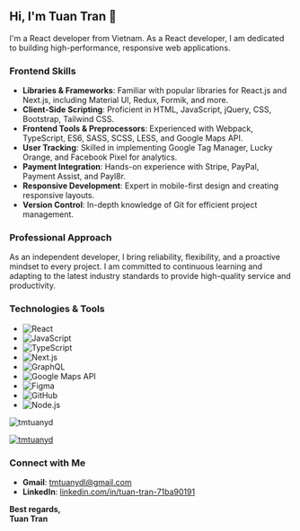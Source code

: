 ## Hi, I'm Tuan Tran 👋
I'm a React developer from Vietnam. As a React developer, I am dedicated to building high-performance, responsive web applications.

### Frontend Skills
- **Libraries & Frameworks**: Familiar with popular libraries for React.js and Next.js, including Material UI, Redux, Formik, and more.
- **Client-Side Scripting**: Proficient in HTML, JavaScript, jQuery, CSS, Bootstrap, Tailwind CSS.
- **Frontend Tools & Preprocessors**: Experienced with Webpack, TypeScript, ES6, SASS, SCSS, LESS, and Google Maps API.
- **User Tracking**: Skilled in implementing Google Tag Manager, Lucky Orange, and Facebook Pixel for analytics.
- **Payment Integration**: Hands-on experience with Stripe, PayPal, Payment Assist, and Payl8r.
- **Responsive Development**: Expert in mobile-first design and creating responsive layouts.
- **Version Control**: In-depth knowledge of Git for efficient project management.

### Professional Approach
As an independent developer, I bring reliability, flexibility, and a proactive mindset to every project. I am committed to continuous learning and adapting to the latest industry standards to provide high-quality service and productivity.
  
### Technologies & Tools
- ![React](https://img.shields.io/badge/-React-61DAFB?logo=react&logoColor=white)
- ![JavaScript](https://img.shields.io/badge/-JavaScript-F7DF1E?logo=javascript&logoColor=black)
- ![TypeScript](https://img.shields.io/badge/-TypeScript-007ACC?logo=typescript&logoColor=white)
- ![Next.js](https://img.shields.io/badge/-Next.js-000000?logo=next.js&logoColor=white)
- ![GraphQL](https://img.shields.io/badge/-GraphQL-E10098?logo=graphql&logoColor=white)
- ![Google Maps API](https://img.shields.io/badge/-Google%20Maps%20API-4285F4?logo=google-maps&logoColor=white)
- ![Figma](https://img.shields.io/badge/-Figma-F24E1E?logo=figma&logoColor=white)
- ![GitHub](https://img.shields.io/badge/-GitHub-181717?logo=github&logoColor=white)
- ![Node.js](https://img.shields.io/badge/-Node.js-339933?logo=node.js&logoColor=white)

<p align="left"> <img src="https://komarev.com/ghpvc/?username=tmtuanyd&label=Profile%20views&color=0e75b6&style=flat" alt="tmtuanyd" /> </p>

<p align="left"> <a href="https://github.com/ryo-ma/github-profile-trophy"><img src="https://github-profile-trophy.vercel.app/?username=tmtuanyd" alt="tmtuanyd" /></a> </p>

### Connect with Me
- **Gmail**: [tmtuanydl@gmail.com](mailto:tmtuanyd@gmail.com)
- **LinkedIn**: [linkedin.com/in/tuan-tran-71ba90191](https://www.linkedin.com/in/tuan-tran-71ba90191)

**Best regards,**  
**Tuan Tran**
